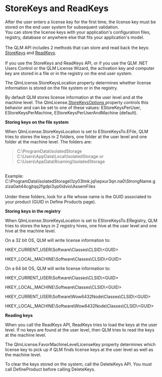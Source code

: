 # StoreKeys and ReadKeys

After the user enters a license key for the first time, the license key must be stored on the end user system for subsequent validation.\
You can store the license keys with your application's configuration files, registry, database or anywhere else that fits your application's model.\
\
The QLM API includes 2 methods that can store and read back the keys: [StoreKeys](../api-reference/qlmlicense/client-side-methods/storekeys.md) and [ReadKeys](../api-reference/qlmlicense/client-side-methods/readkeys.md).\
\
If you use the StoreKeys and ReadKeys API, or if you use the QLM .NET Users Control or the QLM License Wizard, the activation key and computer key are stored in a file or in the registry on the end user system.

The QlmLicense.StoreKeysLocation property determines whether license information is stored on the file system or in the registry.

By default QLM stores license information at the user level and at the machine level. The QlmLicense.[StoreKeysOptions ](../api-reference/qlmlicense/enums/estorekeysoptions.md)property controls this behavior and can be set to one of these values: EStoreKeysPerUser, EStoreKeysPerMachine, EStoreKeysPerUserAndMachine (default).

**Storing keys on the file system**

When QlmLicense.StoreKeysLocation is set to EStoreKeysTo.EFile, QLM tries to stores the keys in 2 folders, one folder at the user level and one folder at the machine level. The folders are:

> C:\ProgramData\IsolatedStorage\
> C:\Users\AppData\Local\IsolatedStorage or C:\Users\AppData\Roaming\IsolatedStorage

\
Example:\
C:\ProgramData\IsolatedStorage\1zy03lmk.jql\epxur3qn.na0\StrongName.gziza0ait44cgjtqq2fgdpi3yp0idvio\AssemFiles\
\
Under these folders, look for a file whose name is the GUID associated to your product (GUID in Define Products page).

**Storing keys in the registry**

When QlmLicense.StoreKeysLocation is set to EStoreKeysTo.ERegistry, QLM tries to stores the keys in 2 registry hives, one hive at the user level and one hive at the machine level.

On a 32 bit OS, QLM will write license information to:

HKEY\_CURRENT\_USER\Software\Classes\CLSID\\\<GUID>

HKEY\_LOCAL\_MACHINE\Software\Classes\CLSID\\\<GUID>

On a 64 bit OS, QLM will write license information to:

HKEY\_CURRENT\_USER\Software\Classes\CLSID\\\<GUID>

HKEY\_LOCAL\_MACHINE\Software\Classes\CLSID\\\<GUID>

HKEY\_CURRENT\_USER\Software\Wow6432Node\Classes\CLSID\\\<GUID>

HKEY\_LOCAL\_MACHINE\Software\Wow6432Node\Classes\CLSID\\\<GUID>

**Reading keys**

When you call the ReadKeys API, ReadKeys tries to load the keys at the user level. If no keys are found at the user level, then QLM tries to read the keys at the machine level.

The QlmLicense.FavorMachineLevelLicenseKey property determines which license key to pick up if QLM finds license keys at the user level as well as the machine level.

To clear the keys stored on the system, call the DeleteKeys API. You must call DefineProduct before calling DeleteKeys.
